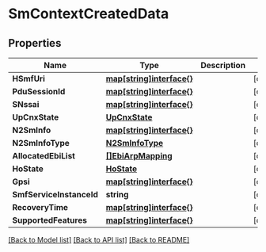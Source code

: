 # SmContextCreatedData

## Properties
Name | Type | Description | Notes
------------ | ------------- | ------------- | -------------
**HSmfUri** | [**map[string]interface{}**](object.md) |  | [optional] 
**PduSessionId** | [**map[string]interface{}**](object.md) |  | [optional] 
**SNssai** | [**map[string]interface{}**](object.md) |  | [optional] 
**UpCnxState** | [**UpCnxState**](UpCnxState.md) |  | [optional] 
**N2SmInfo** | [**map[string]interface{}**](object.md) |  | [optional] 
**N2SmInfoType** | [**N2SmInfoType**](N2SmInfoType.md) |  | [optional] 
**AllocatedEbiList** | [**[]EbiArpMapping**](EbiArpMapping.md) |  | [optional] 
**HoState** | [**HoState**](HoState.md) |  | [optional] 
**Gpsi** | [**map[string]interface{}**](object.md) |  | [optional] 
**SmfServiceInstanceId** | **string** |  | [optional] 
**RecoveryTime** | [**map[string]interface{}**](object.md) |  | [optional] 
**SupportedFeatures** | [**map[string]interface{}**](object.md) |  | [optional] 

[[Back to Model list]](../README.md#documentation-for-models) [[Back to API list]](../README.md#documentation-for-api-endpoints) [[Back to README]](../README.md)


